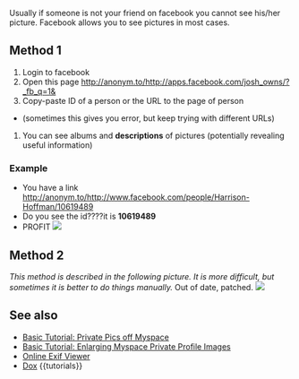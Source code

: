 Usually if someone is not your friend on facebook you cannot see his/her picture. Facebook allows you to see pictures in most cases.

## Method 1 ##


1. Login to facebook
1. Open this page <http://anonym.to/http://apps.facebook.com/josh_owns/?_fb_q=1&>
1. Copy-paste ID of a person or the URL to the page of person

  * (sometimes this gives you error, but keep trying with different URLs)
1. You can see albums and **descriptions** of pictures (potentially revealing useful information)

### Example ###


* You have a link <http://anonym.to/http://www.facebook.com/people/Harrison-Hoffman/10619489>
* Do you see the id????it is **10619489**
* PROFIT
![](Facebookharishoffman.JPG)

## Method 2 ##

_This method is described in the following picture. It is more difficult, but sometimes it is better to do things manually._ Out of date, patched.
![](Facebookhowtocreep.jpg)

## See also ##


* [Basic Tutorial: Private Pics off Myspace](/Basic_Tutorial:_Private_Pics_off_Myspace)
* [Basic Tutorial: Enlarging Myspace Private Profile Images](/Basic_Tutorial:_Enlarging_Myspace_Private_Profile_Images)
* [Online Exif Viewer](http://regex.info/exif.cgi?url=)
* [Dox](/Dox)
{{tutorials}}
